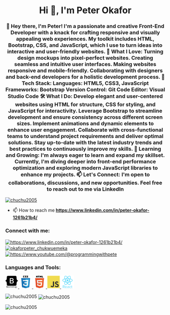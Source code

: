 <h1 align="center">Hi 👋, I'm Peter Okafor</h1>
<h3 align="center">👋 Hey there, I'm Peter! I'm a passionate and creative Front-End Developer with a knack for crafting responsive and visually appealing web experiences. My toolkit includes HTML, Bootstrap, CSS, and JavaScript, which I use to turn ideas into interactive and user-friendly websites. 🚀 What I Love: Turning design mockups into pixel-perfect websites. Creating seamless and intuitive user interfaces. Making websites responsive and mobile-friendly. Collaborating with designers and back-end developers for a holistic development process. 💼 Tech Stack: Languages: HTML5, CSS3, JavaScript Frameworks: Bootstrap Version Control: Git Code Editor: Visual Studio Code 🛠️ What I Do: Develop elegant and user-centered websites using HTML for structure, CSS for styling, and JavaScript for interactivity. Leverage Bootstrap to streamline development and ensure consistency across different screen sizes. Implement animations and dynamic elements to enhance user engagement. Collaborate with cross-functional teams to understand project requirements and deliver optimal solutions. Stay up-to-date with the latest industry trends and best practices to continuously improve my skills. 🌱 Learning and Growing: I'm always eager to learn and expand my skillset. Currently, I'm diving deeper into front-end performance optimization and exploring modern JavaScript libraries to enhance my projects. 📫 Let's Connect: I'm open to collaborations, discussions, and new opportunities. Feel free to reach out to me via LinkedIn</h3>

<p align="left"> <a href="https://github.com/ryo-ma/github-profile-trophy"><img src="https://github-profile-trophy.vercel.app/?username=chuchu2005" alt="chuchu2005" /></a> </p>

- 📫 How to reach me **https://www.linkedin.com/in/peter-okafor-1261b21b4/**

<h3 align="left">Connect with me:</h3>
<p align="left">
<a href="https://linkedin.com/in/https://www.linkedin.com/in/peter-okafor-1261b21b4/" target="blank"><img align="center" src="https://raw.githubusercontent.com/rahuldkjain/github-profile-readme-generator/master/src/images/icons/Social/linked-in-alt.svg" alt="https://www.linkedin.com/in/peter-okafor-1261b21b4/" height="30" width="40" /></a>
<a href="https://instagram.com/okaforpeter_chukwuemeka" target="blank"><img align="center" src="https://raw.githubusercontent.com/rahuldkjain/github-profile-readme-generator/master/src/images/icons/Social/instagram.svg" alt="okaforpeter_chukwuemeka" height="30" width="40" /></a>
<a href="https://www.youtube.com/c/https://www.youtube.com/@programmingwithpete" target="blank"><img align="center" src="https://raw.githubusercontent.com/rahuldkjain/github-profile-readme-generator/master/src/images/icons/Social/youtube.svg" alt="https://www.youtube.com/@programmingwithpete" height="30" width="40" /></a>
</p>

<h3 align="left">Languages and Tools:</h3>
<p align="left"> <a href="https://getbootstrap.com" target="_blank" rel="noreferrer"> <img src="https://raw.githubusercontent.com/devicons/devicon/master/icons/bootstrap/bootstrap-plain-wordmark.svg" alt="bootstrap" width="40" height="40"/> </a> <a href="https://www.w3schools.com/css/" target="_blank" rel="noreferrer"> <img src="https://raw.githubusercontent.com/devicons/devicon/master/icons/css3/css3-original-wordmark.svg" alt="css3" width="40" height="40"/> </a> <a href="https://www.w3.org/html/" target="_blank" rel="noreferrer"> <img src="https://raw.githubusercontent.com/devicons/devicon/master/icons/html5/html5-original-wordmark.svg" alt="html5" width="40" height="40"/> </a> <a href="https://developer.mozilla.org/en-US/docs/Web/JavaScript" target="_blank" rel="noreferrer"> <img src="https://raw.githubusercontent.com/devicons/devicon/master/icons/javascript/javascript-original.svg" alt="javascript" width="40" height="40"/> </a> <a href="https://reactjs.org/" target="_blank" rel="noreferrer"> <img src="https://raw.githubusercontent.com/devicons/devicon/master/icons/react/react-original-wordmark.svg" alt="react" width="40" height="40"/> </a> </p>

<p><img align="left" src="https://github-readme-stats.vercel.app/api/top-langs?username=chuchu2005&show_icons=true&locale=en&layout=compact" alt="chuchu2005" /></p>

<p>&nbsp;<img align="center" src="https://github-readme-stats.vercel.app/api?username=chuchu2005&show_icons=true&locale=en" alt="chuchu2005" /></p>

<p><img align="center" src="https://github-readme-streak-stats.herokuapp.com/?user=chuchu2005&" alt="chuchu2005" /></p>
